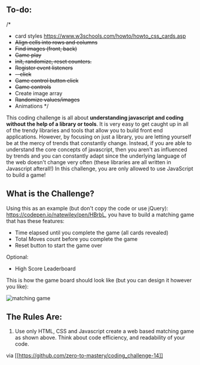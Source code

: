 
## To-do:
/*
* card styles https://www.w3schools.com/howto/howto_css_cards.asp
* ~~Align cells into rows and columns~~
* ~~Find images (front, back)~~
* ~~Game play~~
* ~~init, randomize, reset counters.~~
* ~~Register event listeners~~
* ~~--click~~
* ~~Game control button click~~
* ~~Game controls~~
* Create image array
* ~~Randomize values/images~~
* Animations
*/


This coding challenge is all about **understanding javascript and coding without the help of a library or tools**. It is very easy to get caught up in all of the trendy libraries and tools that allow you to build front end applications. However, by focusing on just a library, you are letting yourself be at the mercy of trends that constantly change. Instead, if you are able to understand the core concepts of javascript, then you aren't as influenced by trends and you can constantly adapt since the underlying language of the web doesn't change very often (these libraries are all written in Javascript afterall!) In this challenge, you are only allowed to use JavaScript to build a game!

## What is the Challenge?
Using this as an example (but don't copy the code or use jQuery): https://codepen.io/natewiley/pen/HBrbL, you have to build a matching game that has these features:
- Time elapsed until you complete the game (all cards revealed)
- Total Moves count before you complete the game
- Reset button to start the game over

Optional:
- High Score Leaderboard

This is how the game board should look like (but you can design it however you like):

![matching game](https://camo.githubusercontent.com/44fa9b920c0b9afcad70b67fd92a3cafa84b5963/68747470733a2f2f636f64656d756e6b65652e6769746875622e696f2f6d617463682f696d672f73637265656e73686f74312e706e67)

## The Rules Are:

1. Use only HTML, CSS and Javascript create a web based matching game as shown above. Think about code efficiency, and readability of your code. 

via [[https://github.com/zero-to-mastery/coding_challenge-14]]
